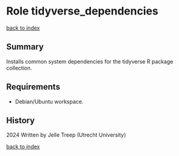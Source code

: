 # Role tidyverse_dependencies
[back to index](../index.md#Playbooks)

## Summary
Installs common system dependencies for the tidyverse R package collection.

## Requirements

- Debian/Ubuntu workspace.

## History
2024 Written by Jelle Treep (Utrecht University)

[back to index](../index.md#Playbooks)

